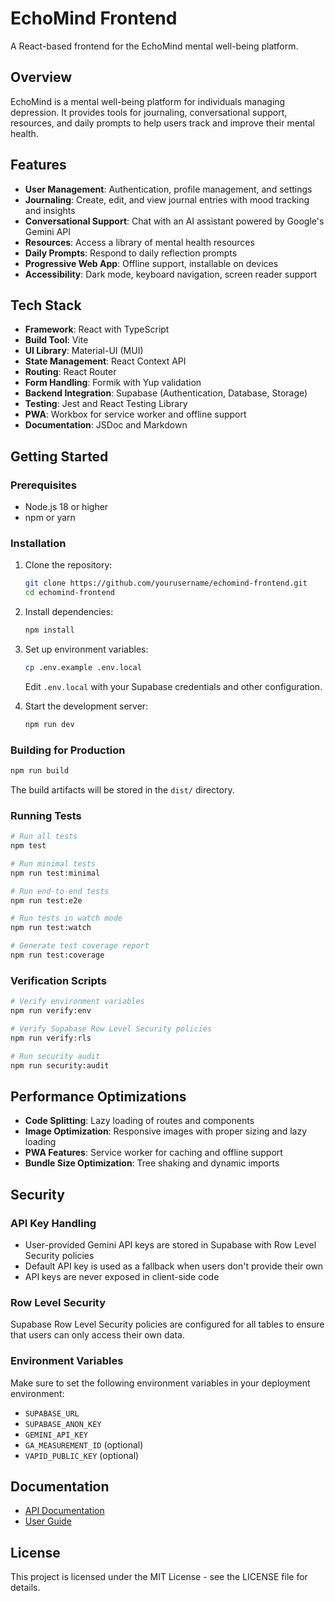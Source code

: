 # EchoMind Frontend

A React-based frontend for the EchoMind mental well-being platform.

## Overview

EchoMind is a mental well-being platform for individuals managing depression. It provides tools for journaling, conversational support, resources, and daily prompts to help users track and improve their mental health.

## Features

- **User Management**: Authentication, profile management, and settings
- **Journaling**: Create, edit, and view journal entries with mood tracking and insights
- **Conversational Support**: Chat with an AI assistant powered by Google's Gemini API
- **Resources**: Access a library of mental health resources
- **Daily Prompts**: Respond to daily reflection prompts
- **Progressive Web App**: Offline support, installable on devices
- **Accessibility**: Dark mode, keyboard navigation, screen reader support

## Tech Stack

- **Framework**: React with TypeScript
- **Build Tool**: Vite
- **UI Library**: Material-UI (MUI)
- **State Management**: React Context API
- **Routing**: React Router
- **Form Handling**: Formik with Yup validation
- **Backend Integration**: Supabase (Authentication, Database, Storage)
- **Testing**: Jest and React Testing Library
- **PWA**: Workbox for service worker and offline support
- **Documentation**: JSDoc and Markdown

## Getting Started

### Prerequisites

- Node.js 18 or higher
- npm or yarn

### Installation

1. Clone the repository:
   ```bash
   git clone https://github.com/yourusername/echomind-frontend.git
   cd echomind-frontend
   ```

2. Install dependencies:
   ```bash
   npm install
   ```

3. Set up environment variables:
   ```bash
   cp .env.example .env.local
   ```
   Edit `.env.local` with your Supabase credentials and other configuration.

4. Start the development server:
   ```bash
   npm run dev
   ```

### Building for Production

```bash
npm run build
```

The build artifacts will be stored in the `dist/` directory.

### Running Tests

```bash
# Run all tests
npm test

# Run minimal tests
npm run test:minimal

# Run end-to-end tests
npm run test:e2e

# Run tests in watch mode
npm run test:watch

# Generate test coverage report
npm run test:coverage
```

### Verification Scripts

```bash
# Verify environment variables
npm run verify:env

# Verify Supabase Row Level Security policies
npm run verify:rls

# Run security audit
npm run security:audit
```

## Performance Optimizations

- **Code Splitting**: Lazy loading of routes and components
- **Image Optimization**: Responsive images with proper sizing and lazy loading
- **PWA Features**: Service worker for caching and offline support
- **Bundle Size Optimization**: Tree shaking and dynamic imports

## Security

### API Key Handling

- User-provided Gemini API keys are stored in Supabase with Row Level Security policies
- Default API key is used as a fallback when users don't provide their own
- API keys are never exposed in client-side code

### Row Level Security

Supabase Row Level Security policies are configured for all tables to ensure that users can only access their own data.

### Environment Variables

Make sure to set the following environment variables in your deployment environment:

- `SUPABASE_URL`
- `SUPABASE_ANON_KEY`
- `GEMINI_API_KEY`
- `GA_MEASUREMENT_ID` (optional)
- `VAPID_PUBLIC_KEY` (optional)

## Documentation

- [API Documentation](docs/API.md)
- [User Guide](docs/USER_GUIDE.md)

## License

This project is licensed under the MIT License - see the LICENSE file for details.
